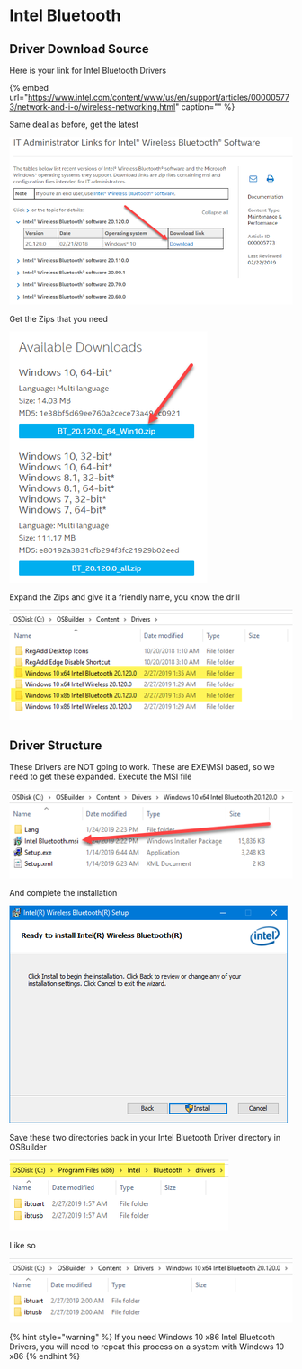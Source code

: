# Intel Bluetooth

## Driver Download Source

Here is your link for Intel Bluetooth Drivers

{% embed url="https://www.intel.com/content/www/us/en/support/articles/000005773/network-and-i-o/wireless-networking.html" caption="" %}

Same deal as before, get the latest

![](../../../.gitbook/assets/image%20%2863%29.png)

Get the Zips that you need

![](../../../.gitbook/assets/image%20%28230%29.png)

Expand the Zips and give it a friendly name, you know the drill

![](../../../.gitbook/assets/image%20%28239%29.png)

## Driver Structure

These Drivers are NOT going to work. These are EXE\MSI based, so we need to get these expanded. Execute the MSI file

![](../../../.gitbook/assets/image%20%28116%29.png)

And complete the installation

![](../../../.gitbook/assets/image%20%2886%29.png)

Save these two directories back in your Intel Bluetooth Driver directory in OSBuilder

![](../../../.gitbook/assets/image%20%28158%29.png)

Like so

![](../../../.gitbook/assets/image%20%28249%29.png)

{% hint style="warning" %}
If you need Windows 10 x86 Intel Bluetooth Drivers, you will need to repeat this process on a system with Windows 10 x86
{% endhint %}

